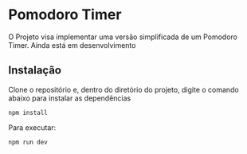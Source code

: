 # Pomodoro Timer

O Projeto visa implementar uma versão simplificada de um Pomodoro Timer. Ainda está em desenvolvimento


## Instalação
Clone o repositório e, dentro do diretório do projeto, digite o comando abaixo para instalar as dependências

`npm install`

Para executar: 

`npm run dev`
